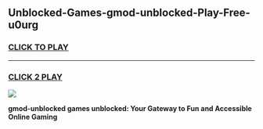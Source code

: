 
## Unblocked-Games-gmod-unblocked-Play-Free-u0urg
<h3>
<a href="https://premium76.site?title=gmod-unblocked&ref=23A">CLICK TO PLAY</a></h3>
<hr>

<h3>
<a href="https://premium76.site?title=gmod-unblocked&ref=23A">CLICK 2 PLAY</a>
  
</h3>

<a href="https://premium76.site?title=gmod-unblocked&ref=23A"><img src="https://clearcache.store/games.png"></a>


**gmod-unblocked games unblocked: Your Gateway to Fun and Accessible Online Gaming**
